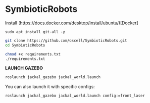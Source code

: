 # SymbioticRobots

Install (https://docs.docker.com/desktop/install/ubuntu/)[Docker]

```
sudo apt install git-all -y
```

```bash
git clone https://github.com/oscell/SymbioticRobots.git
cd SymbioticRobots
```

```bash
chmod +x requirements.txt
./requirements.txt
```

**LAUNCH GAZEBO**

```bash
roslaunch jackal_gazebo jackal_world.launch
```

You can also launch it with specific configs:

```
roslaunch jackal_gazebo jackal_world.launch config:=front_laser
```
